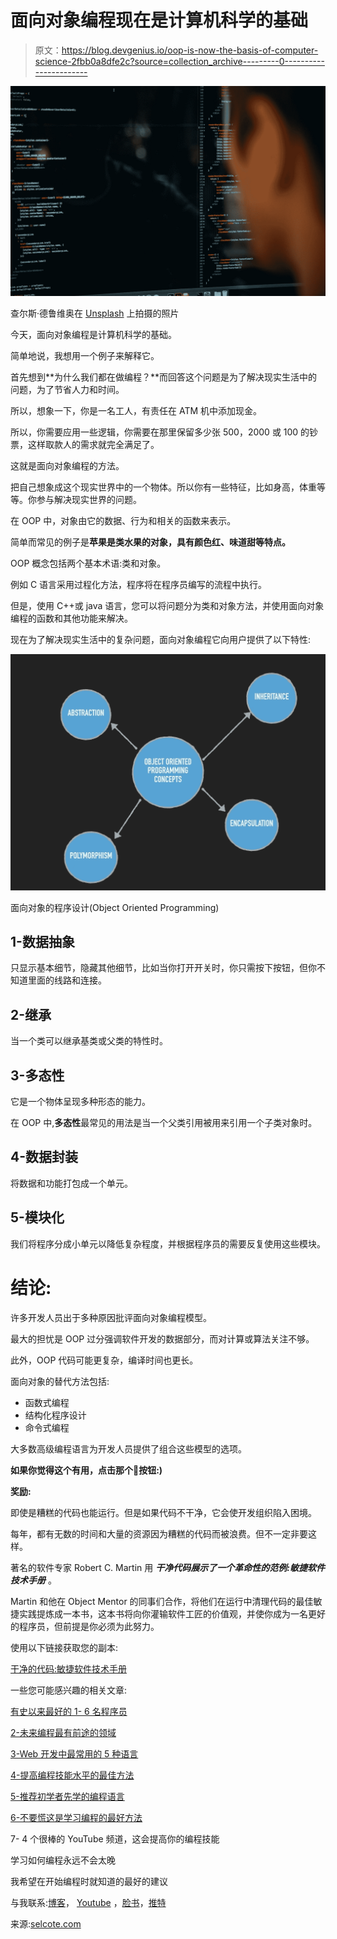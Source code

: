 # 面向对象编程现在是计算机科学的基础

> 原文：<https://blog.devgenius.io/oop-is-now-the-basis-of-computer-science-2fbb0a8dfe2c?source=collection_archive---------0----------------------->

![](img/50e51506bdc18228a66fd7cbea0d558e.png)

查尔斯·德鲁维奥在 [Unsplash](https://unsplash.com?utm_source=medium&utm_medium=referral) 上拍摄的照片

今天，面向对象编程是计算机科学的基础。

简单地说，我想用一个例子来解释它。

首先想到**为什么我们都在做编程？**而回答这个问题是为了解决现实生活中的问题，为了节省人力和时间。

所以，想象一下，你是一名工人，有责任在 ATM 机中添加现金。

所以，你需要应用一些逻辑，你需要在那里保留多少张 500，2000 或 100 的钞票，这样取款人的需求就完全满足了。

这就是面向对象编程的方法。

把自己想象成这个现实世界中的一个物体。所以你有一些特征，比如身高，体重等等。你参与解决现实世界的问题。

在 OOP 中，对象由它的数据、行为和相关的函数来表示。

简单而常见的例子是**苹果是类水果的对象，具有颜色红、味道甜等特点。**

OOP 概念包括两个基本术语:类和对象。

例如 C 语言采用过程化方法，程序将在程序员编写的流程中执行。

但是，使用 C++或 java 语言，您可以将问题分为类和对象方法，并使用面向对象编程的函数和其他功能来解决。

现在为了解决现实生活中的复杂问题，面向对象编程它向用户提供了以下特性:

![](img/121b4cb1025ee19a225e3ec7e0b688cb.png)

面向对象的程序设计(Object Oriented Programming)

## 1-数据抽象

只显示基本细节，隐藏其他细节，比如当你打开开关时，你只需按下按钮，但你不知道里面的线路和连接。

## 2-继承

当一个类可以继承基类或父类的特性时。

## 3-多态性

它是一个物体呈现多种形态的能力。

在 OOP 中,**多态性**最常见的用法是当一个父类引用被用来引用一个子类对象时。

## 4-数据封装

将数据和功能打包成一个单元。

## 5-模块化

我们将程序分成小单元以降低复杂程度，并根据程序员的需要反复使用这些模块。

# 结论:

许多开发人员出于多种原因批评面向对象编程模型。

最大的担忧是 OOP 过分强调软件开发的数据部分，而对计算或算法关注不够。

此外，OOP 代码可能更复杂，编译时间也更长。

面向对象的替代方法包括:

*   函数式编程
*   结构化程序设计
*   命令式编程

大多数高级编程语言为开发人员提供了组合这些模型的选项。

**如果你觉得这个有用，点击那个**👏**按钮:)**

**奖励:**

即使是糟糕的代码也能运行。但是如果代码不干净，它会使开发组织陷入困境。

每年，都有无数的时间和大量的资源因为糟糕的代码而被浪费。但不一定非要这样。

著名的软件专家 Robert C. Martin 用 ***干净代码展示了一个革命性的范例:敏捷软件技术手册*** 。

Martin 和他在 Object Mentor 的同事们合作，将他们在运行中清理代码的最佳敏捷实践提炼成一本书，这本书将向你灌输软件工匠的价值观，并使你成为一名更好的程序员，但前提是你必须为此努力。

使用以下链接获取您的副本:

[干净的代码:敏捷软件技术手册](https://amzn.to/3nTuUu6)

一些您可能感兴趣的相关文章:

[有史以来最好的 1- 6 名程序员](https://selcote.com/2020/10/27/6-best-programmers-of-all-time/)

[2-未来编程最有前途的领域](https://selcote.com/2020/10/22/the-most-promising-fields-for-programming-in-the-future/)

[3-Web 开发中最常用的 5 种语言](https://selcote.com/2020/10/20/the-5-most-used-languages-for-web-development/)

[4-提高编程技能水平的最佳方法](https://selcote.com/2020/10/16/the-best-way-to-improve-your-programming-skill-level/)

[5-推荐初学者先学的编程语言](https://selcote.com/2020/10/13/recommended-programming-language-for-beginner-to-learn-first/)

[6-不要慌这是学习编程的最好方法](https://selcote.com/2020/10/12/dont-panic-this-is-the-best-way-to-learn-programming/)

7- 4 个很棒的 YouTube 频道，这会提高你的编程技能

学习如何编程永远不会太晚

我希望在开始编程时就知道的最好的建议

与我联系:[博客](https://selcote.com/)， [Youtube](https://www.youtube.com/channel/UCU_LhClyNOtEQw7R0q9ovoQ?view_as=subscriber) ，[脸书](https://www.facebook.com/zelakioui)，[推特](https://twitter.com/zelakioui)

来源:[selcote.com](https://selcote.com/2020/11/03/oop-is-now-the-basis-of-computer-science/)